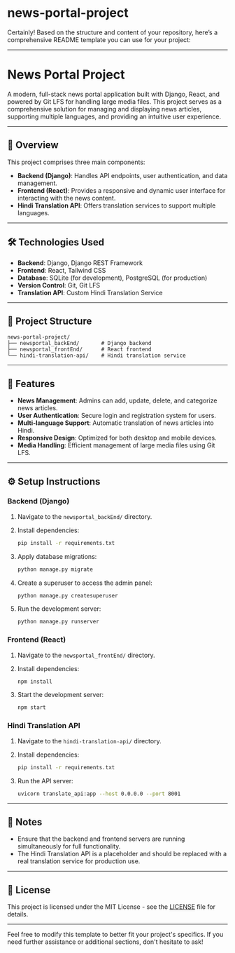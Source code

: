 # news-portal-project

Certainly! Based on the structure and content of your repository, here’s a comprehensive README template you can use for your project:

---

# News Portal Project

A modern, full-stack news portal application built with Django, React, and powered by Git LFS for handling large media files. This project serves as a comprehensive solution for managing and displaying news articles, supporting multiple languages, and providing an intuitive user experience.

---

## 📰 Overview

This project comprises three main components:

* **Backend (Django)**: Handles API endpoints, user authentication, and data management.
* **Frontend (React)**: Provides a responsive and dynamic user interface for interacting with the news content.
* **Hindi Translation API**: Offers translation services to support multiple languages.

---

## 🛠️ Technologies Used

* **Backend**: Django, Django REST Framework
* **Frontend**: React, Tailwind CSS
* **Database**: SQLite (for development), PostgreSQL (for production)
* **Version Control**: Git, Git LFS
* **Translation API**: Custom Hindi Translation Service

---

## 📁 Project Structure

```
news-portal-project/
├── newsportal_backEnd/       # Django backend
├── newsportal_frontEnd/      # React frontend
└── hindi-translation-api/    # Hindi translation service
```

---

## 🚀 Features

* **News Management**: Admins can add, update, delete, and categorize news articles.
* **User Authentication**: Secure login and registration system for users.
* **Multi-language Support**: Automatic translation of news articles into Hindi.
* **Responsive Design**: Optimized for both desktop and mobile devices.
* **Media Handling**: Efficient management of large media files using Git LFS.

---

## ⚙️ Setup Instructions

### Backend (Django)

1. Navigate to the `newsportal_backEnd/` directory.

2. Install dependencies:

   ```bash
   pip install -r requirements.txt
   ```

3. Apply database migrations:

   ```bash
   python manage.py migrate
   ```

4. Create a superuser to access the admin panel:

   ```bash
   python manage.py createsuperuser
   ```

5. Run the development server:

   ```bash
   python manage.py runserver
   ```

### Frontend (React)

1. Navigate to the `newsportal_frontEnd/` directory.

2. Install dependencies:

   ```bash
   npm install
   ```

3. Start the development server:

   ```bash
   npm start
   ```

### Hindi Translation API

1. Navigate to the `hindi-translation-api/` directory.

2. Install dependencies:

   ```bash
   pip install -r requirements.txt
   ```

3. Run the API server:

   ```bash
   uvicorn translate_api:app --host 0.0.0.0 --port 8001
   ```

---

## 📌 Notes

* Ensure that the backend and frontend servers are running simultaneously for full functionality.
* The Hindi Translation API is a placeholder and should be replaced with a real translation service for production use.

---

## 📄 License

This project is licensed under the MIT License - see the [LICENSE](LICENSE) file for details.

---

Feel free to modify this template to better fit your project's specifics. If you need further assistance or additional sections, don't hesitate to ask!
